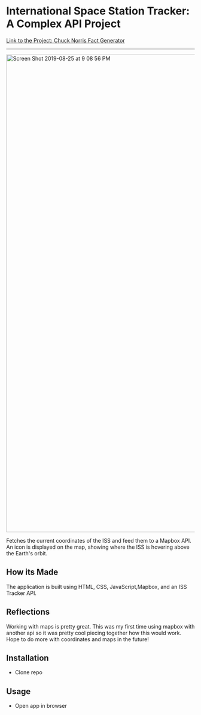 # International Space Station Tracker: A Complex API Project
[Link to the Project: Chuck Norris Fact Generator](https://frosty-mcnulty-3fc81d.netlify.com/https://projectvivisection.netlify.com) 

___
<img width="1273" alt="Screen Shot 2019-08-25 at 9 08 56 PM" src="https://user-images.githubusercontent.com/49502261/63658959-a0410a80-c77c-11e9-9cf2-af18ba841378.png">

Fetches the current coordinates of the ISS and feed them to a Mapbox API. An icon is displayed on the map, showing where the ISS is hovering above the Earth's orbit. 

## How its Made
The application is built using HTML, CSS, JavaScript,Mapbox, and an ISS Tracker API.


## Reflections
Working with maps is pretty great. This was my first time using mapbox with another api so it was pretty cool piecing together how this would work. Hope to do more with coordinates and maps in the future! 

## Installation
* Clone repo

## Usage
* Open app in browser
